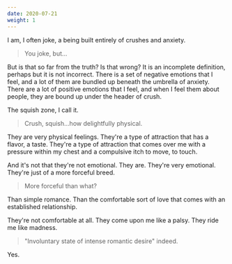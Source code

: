 ```yaml
---
date: 2020-07-21
weight: 1
---
```


I am, I often joke, a being built entirely of crushes and anxiety.

> You joke, but...

But is that so far from the truth? Is that wrong? It is an incomplete definition, perhaps but it is not incorrect. There is a set of negative emotions that I feel, and a lot of them are bundled up beneath the umbrella of anxiety. There are a lot of positive emotions that I feel, and when I feel them about people, they are bound up under the header of crush.

The squish zone, I call it.

> Crush, squish...how delightfully physical.

They are very physical feelings. They're a type of attraction that has a flavor, a taste. They're a type of attraction that comes over me with a pressure within my chest and a compulsive itch to move, to touch.

And it's not that they're not emotional. They are. They're very emotional. They're just of a more forceful breed.

> More forceful than what?

Than simple romance. Than the comfortable sort of love that comes with an established relationship.

They're not comfortable at all. They come upon me like a palsy. They ride me like madness.

> "Involuntary state of intense romantic desire" indeed.

Yes.
